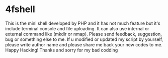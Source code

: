 # 4fshell
This is the mini shell developed by PHP and it has not much feature but it's include terminal console and file uploading. It can also use internal or external command like (mkdir or nmap). Please send feedback, suggestion, bug or something else to me. If u modified or updated my script by yourself, please write author name and please share me back your new codes to me. Happy Hacking! Thanks and sorry for my bad codding
